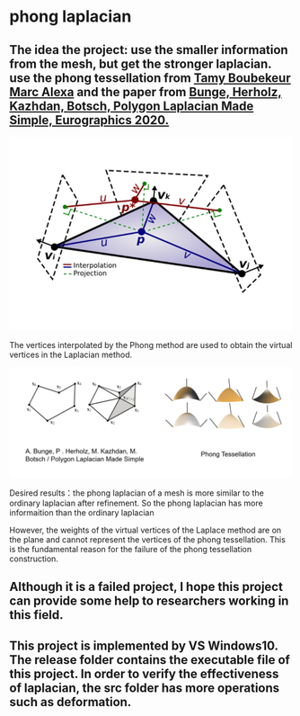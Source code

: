 # phong laplacian 

## The idea the project: use the smaller information from the mesh, but get the stronger laplacian. use the phong tessellation from [Tamy Boubekeur Marc Alexa](https://perso.telecom-paristech.fr/boubek/papers/PhongTessellation/PhongTessellation.pdf) and the paper from  [Bunge, Herholz, Kazhdan, Botsch, Polygon Laplacian Made Simple, Eurographics 2020.](https://diglib.eg.org/items/9f4d34b4-23b4-4e54-b3c2-921d18ab5a85)

![the phong tessellation](./pictures/tessellation.png) 

The vertices interpolated by the Phong method are used to obtain the virtual vertices in the Laplacian method.

![idea](./pictures/idea.png)

Desired results：the phong laplacian of a mesh is more similar to the ordinary laplacian after refinement. So the phong laplacian has more informaition than the ordinary laplacian

However, the weights of the virtual vertices of the Laplace method are on the plane and cannot represent the vertices of the phong tessellation. This is the fundamental reason for the failure of the phong tessellation construction.

## Although it is a failed project, I hope this project can provide some help to researchers working in this field.

## This project is implemented by VS Windows10. The release folder contains the executable file of this project. In order to verify the effectiveness of laplacian, the src folder has more operations such as deformation.
